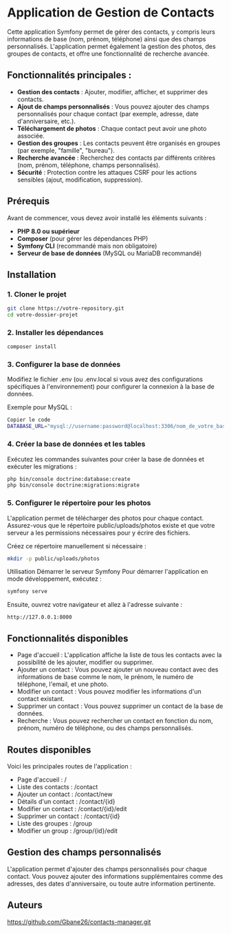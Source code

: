 # Application de Gestion de Contacts

Cette application Symfony permet de gérer des contacts, y compris leurs informations de base (nom, prénom, téléphone) ainsi que des champs personnalisés. L'application permet également la gestion des photos, des groupes de contacts, et offre une fonctionnalité de recherche avancée.

## Fonctionnalités principales :
- **Gestion des contacts** : Ajouter, modifier, afficher, et supprimer des contacts.
- **Ajout de champs personnalisés** : Vous pouvez ajouter des champs personnalisés pour chaque contact (par exemple, adresse, date d'anniversaire, etc.).
- **Téléchargement de photos** : Chaque contact peut avoir une photo associée.
- **Gestion des groupes** : Les contacts peuvent être organisés en groupes (par exemple, "famille", "bureau").
- **Recherche avancée** : Recherchez des contacts par différents critères (nom, prénom, téléphone, champs personnalisés).
- **Sécurité** : Protection contre les attaques CSRF pour les actions sensibles (ajout, modification, suppression).

## Prérequis

Avant de commencer, vous devez avoir installé les éléments suivants :
- **PHP 8.0 ou supérieur**
- **Composer** (pour gérer les dépendances PHP)
- **Symfony CLI** (recommandé mais non obligatoire)
- **Serveur de base de données** (MySQL ou MariaDB recommandé)

## Installation

### 1. Cloner le projet

```bash
git clone https://votre-repository.git
cd votre-dossier-projet
```

### 2. Installer les dépendances

```bash
composer install
```

### 3. Configurer la base de données

Modifiez le fichier .env (ou .env.local si vous avez des configurations spécifiques à l'environnement) pour configurer la connexion à la base de données.

Exemple pour MySQL :

```bash
Copier le code
DATABASE_URL="mysql://username:password@localhost:3306/nom_de_votre_base"
```

### 4. Créer la base de données et les tables

Exécutez les commandes suivantes pour créer la base de données et exécuter les migrations :

```bash
php bin/console doctrine:database:create
php bin/console doctrine:migrations:migrate
```
### 5. Configurer le répertoire pour les photos
L'application permet de télécharger des photos pour chaque contact. Assurez-vous que le répertoire public/uploads/photos existe et que votre serveur a les permissions nécessaires pour y écrire des fichiers.

Créez ce répertoire manuellement si nécessaire :

```bash
mkdir -p public/uploads/photos
```
Utilisation
Démarrer le serveur Symfony
Pour démarrer l'application en mode développement, exécutez :

```bash
symfony serve
```
Ensuite, ouvrez votre navigateur et allez à l'adresse suivante :
```arduino
http://127.0.0.1:8000
```


## Fonctionnalités disponibles
- Page d'accueil : L'application affiche la liste de tous les contacts avec la possibilité de les ajouter, modifier ou supprimer.
- Ajouter un contact : Vous pouvez ajouter un nouveau contact avec des informations de base comme le nom, le prénom, le numéro de téléphone, l'email, et une photo.
- Modifier un contact : Vous pouvez modifier les informations d'un contact existant.
- Supprimer un contact : Vous pouvez supprimer un contact de la base de données.
- Recherche : Vous pouvez rechercher un contact en fonction du nom, prénom, numéro de téléphone, ou des champs personnalisés.

## Routes disponibles
Voici les principales routes de l'application :

- Page d'accueil : /
- Liste des contacts : /contact
- Ajouter un contact : /contact/new
- Détails d'un contact : /contact/{id}
- Modifier un contact : /contact/{id}/edit
- Supprimer un contact : /contact/{id}
- Liste des groupes   :  /group
- Modifier un group   :  /group/{id}/edit

## Gestion des champs personnalisés
L'application permet d'ajouter des champs personnalisés pour chaque contact. Vous pouvez ajouter des informations supplémentaires comme des adresses, des dates d'anniversaire, ou toute autre information pertinente.

## Auteurs

https://github.com/Gbane26/contacts-manager.git